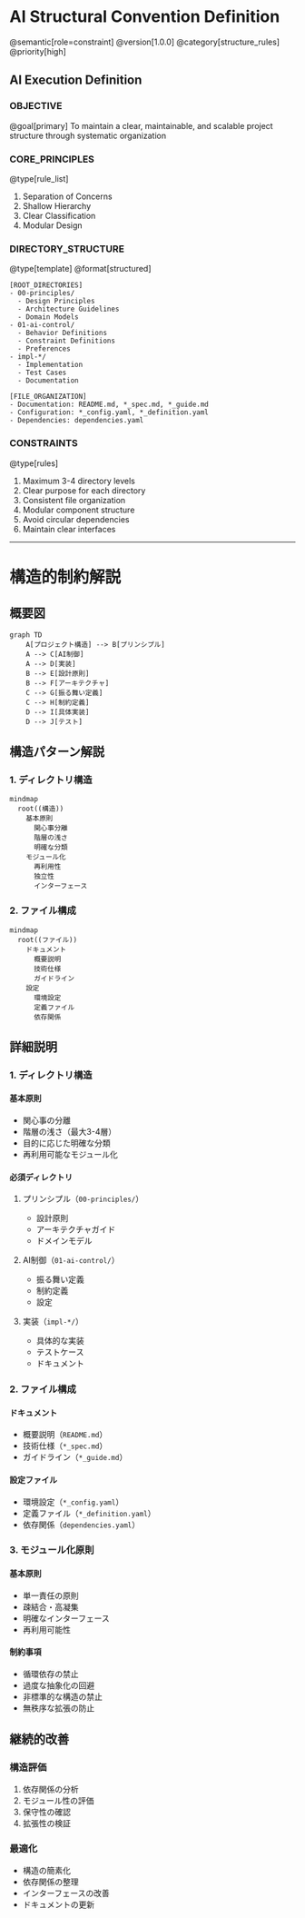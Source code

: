 # AI Structural Convention Definition

@semantic[role=constraint]
@version[1.0.0]
@category[structure_rules]
@priority[high]

## AI Execution Definition

### OBJECTIVE
@goal[primary]
To maintain a clear, maintainable, and scalable project structure through systematic organization

### CORE_PRINCIPLES
@type[rule_list]
1. Separation of Concerns
2. Shallow Hierarchy
3. Clear Classification
4. Modular Design

### DIRECTORY_STRUCTURE
@type[template]
@format[structured]
```
[ROOT_DIRECTORIES]
- 00-principles/
  - Design Principles
  - Architecture Guidelines
  - Domain Models
- 01-ai-control/
  - Behavior Definitions
  - Constraint Definitions
  - Preferences
- impl-*/
  - Implementation
  - Test Cases
  - Documentation

[FILE_ORGANIZATION]
- Documentation: README.md, *_spec.md, *_guide.md
- Configuration: *_config.yaml, *_definition.yaml
- Dependencies: dependencies.yaml
```

### CONSTRAINTS
@type[rules]
1. Maximum 3-4 directory levels
2. Clear purpose for each directory
3. Consistent file organization
4. Modular component structure
5. Avoid circular dependencies
6. Maintain clear interfaces

---

# 構造的制約解説

## 概要図

```mermaid
graph TD
    A[プロジェクト構造] --> B[プリンシプル]
    A --> C[AI制御]
    A --> D[実装]
    B --> E[設計原則]
    B --> F[アーキテクチャ]
    C --> G[振る舞い定義]
    C --> H[制約定義]
    D --> I[具体実装]
    D --> J[テスト]
```

## 構造パターン解説

### 1. ディレクトリ構造

```mermaid
mindmap
  root((構造))
    基本原則
      関心事分離
      階層の浅さ
      明確な分類
    モジュール化
      再利用性
      独立性
      インターフェース
```

### 2. ファイル構成

```mermaid
mindmap
  root((ファイル))
    ドキュメント
      概要説明
      技術仕様
      ガイドライン
    設定
      環境設定
      定義ファイル
      依存関係
```

## 詳細説明

### 1. ディレクトリ構造

#### 基本原則
- 関心事の分離
- 階層の浅さ（最大3-4層）
- 目的に応じた明確な分類
- 再利用可能なモジュール化

#### 必須ディレクトリ
1. プリンシプル（`00-principles/`）
   - 設計原則
   - アーキテクチャガイド
   - ドメインモデル

2. AI制御（`01-ai-control/`）
   - 振る舞い定義
   - 制約定義
   - 設定

3. 実装（`impl-*/`）
   - 具体的な実装
   - テストケース
   - ドキュメント

### 2. ファイル構成

#### ドキュメント
- 概要説明（`README.md`）
- 技術仕様（`*_spec.md`）
- ガイドライン（`*_guide.md`）

#### 設定ファイル
- 環境設定（`*_config.yaml`）
- 定義ファイル（`*_definition.yaml`）
- 依存関係（`dependencies.yaml`）

### 3. モジュール化原則

#### 基本原則
- 単一責任の原則
- 疎結合・高凝集
- 明確なインターフェース
- 再利用可能性

#### 制約事項
- 循環依存の禁止
- 過度な抽象化の回避
- 非標準的な構造の禁止
- 無秩序な拡張の防止

## 継続的改善

### 構造評価
1. 依存関係の分析
2. モジュール性の評価
3. 保守性の確認
4. 拡張性の検証

### 最適化
- 構造の簡素化
- 依存関係の整理
- インターフェースの改善
- ドキュメントの更新 